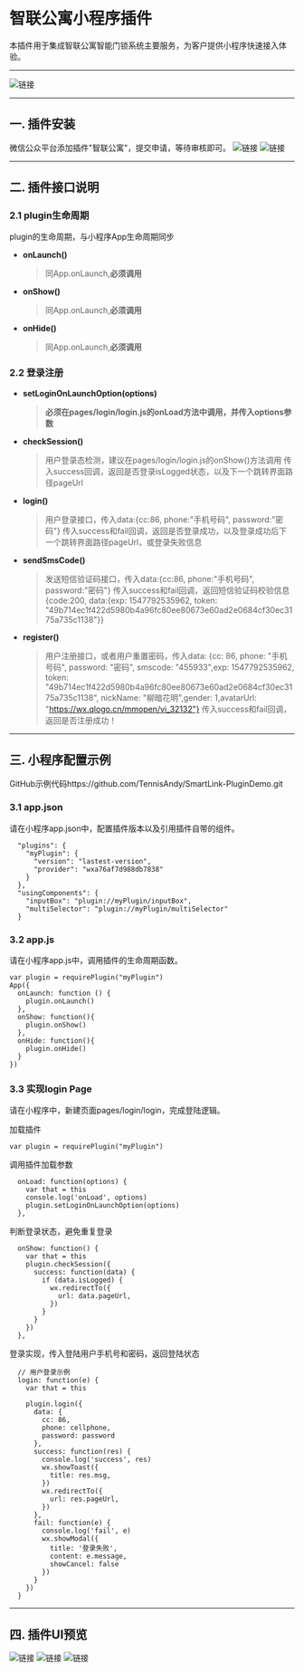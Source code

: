 # 智联公寓小程序插件

本插件用于集成智联公寓智能门锁系统主要服务，为客户提供小程序快速接入体验。
***

![链接](./demo_login.png)

***

## 一. 插件安装
微信公众平台添加插件"智联公寓"，提交申请，等待审核即可。
![链接](./install-1.png)
![链接](./install-2.png)

***
## 二. 插件接口说明
### 2.1 plugin生命周期
plugin的生命周期，与小程序App生命周期同步
  * **onLaunch()**
    > 同App.onLaunch,**必须调用**
  * **onShow()**
    > 同App.onLaunch,**必须调用**
  * **onHide()**
    > 同App.onLaunch,**必须调用**
    
### 2.2 登录注册
  * **setLoginOnLaunchOption(options)**
    > **必须在pages/login/login.js的onLoad方法中调用，并传入options参数**
  * **checkSession()**
    > 用户登录态检测，建议在pages/login/login.js的onShow()方法调用
    > 传入success回调，返回是否登录isLogged状态，以及下一个跳转界面路径pageUrl
  * **login()**
    > 用户登录接口，传入data:{cc:86, phone:"手机号码", password:"密码"}
    > 传入success和fail回调，返回是否登录成功，以及登录成功后下一个跳转界面路径pageUrl，或登录失败信息
  * **sendSmsCode()**
    > 发送短信验证码接口，传入data:{cc:86, phone:"手机号码", password:"密码"}
    > 传入success和fail回调，返回短信验证码校验信息{code:200, data:{exp: 1547792535962, token: "49b714ec1f422d5980b4a96fc80ee80673e60ad2e0684cf30ec3175a735c1138"}}
  * **register()**
    > 用户注册接口，或者用户重置密码，传入data: {cc: 86, phone: "手机号码", password: "密码", 
    smscode: "455933",exp: 1547792535962, token: "49b714ec1f422d5980b4a96fc80ee80673e60ad2e0684cf30ec3175a735c1138",
    nickName: "柳暗花明",gender: 1,avatarUrl: "https://wx.qlogo.cn/mmopen/vi_32132"}
    > 传入success和fail回调，返回是否注册成功！
***
## 三. 小程序配置示例
GitHub示例代码https://github.com/TennisAndy/SmartLink-PluginDemo.git
### 3.1 app.json
请在小程序app.json中，配置插件版本以及引用插件自带的组件。
```
  "plugins": {
    "myPlugin": {
      "version": "lastest-version",
      "provider": "wxa76af7d988db7838"
    }
  },
  "usingComponents": {
    "inputBox": "plugin://myPlugin/inputBox",
    "multiSelector": "plugin://myPlugin/multiSelector"
  }
```
### 3.2 app.js
请在小程序app.js中，调用插件的生命周期函数。
```
var plugin = requirePlugin("myPlugin")
App({
  onLaunch: function () {
    plugin.onLaunch()
  },
  onShow: function(){
    plugin.onShow()
  },
  onHide: function(){
    plugin.onHide()
  }
})
```
### 3.3 实现login Page
请在小程序中，新建页面pages/login/login，完成登陆逻辑。

加载插件
```
var plugin = requirePlugin("myPlugin")
```

调用插件加载参数
```
  onLoad: function(options) {
    var that = this
    console.log('onLoad', options)
    plugin.setLoginOnLaunchOption(options)
  },
```
判断登录状态，避免重复登录
```
  onShow: function() {
    var that = this
    plugin.checkSession({
      success: function(data) {
        if (data.isLogged) {
          wx.redirectTo({
            url: data.pageUrl,
          })
        }
      }
    })
  },
```
登录实现，传入登陆用户手机号和密码，返回登陆状态
```
  // 用户登录示例
  login: function(e) {
    var that = this

    plugin.login({
      data: {
        cc: 86,
        phone: cellphone,
        password: password
      },
      success: function(res) {
        console.log('success', res)
        wx.showToast({
          title: res.msg,
        })
        wx.redirectTo({
          url: res.pageUrl,
        })
      },
      fail: function(e) {
        console.log('fail', e)
        wx.showModal({
          title: '登录失败',
          content: e.message,
          showCancel: false
        })
      }
    })
  }
```
***
## 四. 插件UI预览

![链接](./plug_user.png)
![链接](./plug_lockList.png)
![链接](./plug_openLock.png)
